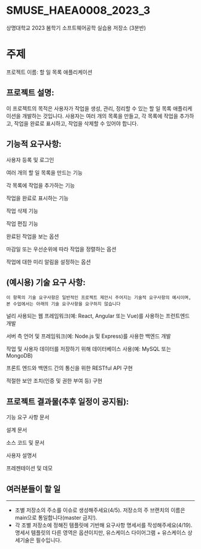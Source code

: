 # SMUSE_HAEA0008_2023_3
상명대학교 2023 봄학기 소프트웨어공학 실습용 저장소 (3분반)

# 주제

프로젝트 이름: 할 일 목록 애플리케이션

## 프로젝트 설명:

이 프로젝트의 목적은 사용자가 작업을 생성, 관리, 정리할 수 있는 할 일 목록 애플리케이션을 개발하는 것입니다. 사용자는 여러 개의 목록을 만들고, 각 목록에 작업을 추가하고, 작업을 완료로 표시하고, 작업을 삭제할 수 있어야 합니다.

## 기능적 요구사항:

사용자 등록 및 로그인

여러 개의 할 일 목록을 만드는 기능

각 목록에 작업을 추가하는 기능

작업을 완료로 표시하는 기능

작업 삭제 기능

작업 편집 기능

완료된 작업을 보는 옵션

마감일 또는 우선순위에 따라 작업을 정렬하는 옵션

작업에 대한 미리 알림을 설정하는 옵션


## **(예시용)** 기술 요구 사항: 

`이 항목의 기술 요구사항은 일반적인 프로젝트 제안시 주어지는 기술적 요구사항의 예시이며, 본 수업에서는 아래의 기술 요구사항을 요구하지 않습니다`

널리 사용되는 웹 프레임워크(예: React, Angular 또는 Vue)를 사용하는 프런트엔드 개발

서버 측 언어 및 프레임워크(예: Node.js 및 Express)를 사용한 백엔드 개발

작업 및 사용자 데이터를 저장하기 위해 데이터베이스 사용(예: MySQL 또는 MongoDB)

프론트 엔드와 백엔드 간의 통신을 위한 RESTful API 구현

적절한 보안 조치(인증 및 권한 부여 등) 구현


## 프로젝트 결과물(추후 일정이 공지됨):

기능 요구 사항 문서

설계 문서

소스 코드 및 문서

사용자 설명서

프레젠테이션 및 데모

## 여러분들이 할 일
---


- 조별 저장소의 주소를 이슈로 생성해주세요(4/5). 저장소의 주 브랜치의 이름은 main으로 통일합니다(master 금지!).
- 각 조별 저장소에 정해진 템플릿에 기반해 요구사항 명세서를 작성해주세요(4/19). 명세서 템플릿의 다른 영역은 옵션이지만, 유스케이스 다이어그램 + 유스케이스 상세기술은 필수입니다.
